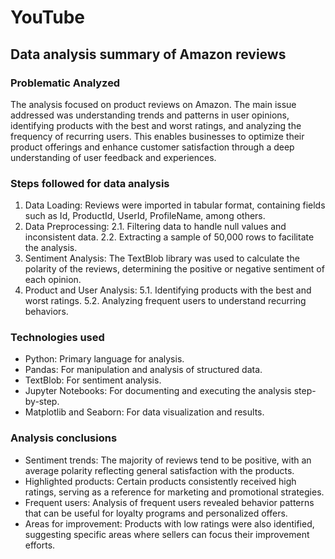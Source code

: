 # YouTube
## Data analysis summary of Amazon reviews
### Problematic Analyzed
The analysis focused on product reviews on Amazon. The main issue addressed was understanding trends and patterns in user opinions, identifying products with the best and worst ratings, and analyzing the frequency of recurring users. This enables businesses to optimize their product offerings and enhance customer satisfaction through a deep understanding of user feedback and experiences.

### Steps followed for data analysis
1. Data Loading: Reviews were imported in tabular format, containing fields such as Id, ProductId, UserId, ProfileName, among others.
2. Data Preprocessing:
2.1. Filtering data to handle null values and inconsistent data.
2.2. Extracting a sample of 50,000 rows to facilitate the analysis.
4. Sentiment Analysis: The TextBlob library was used to calculate the polarity of the reviews, determining the positive or negative sentiment of each opinion.
5. Product and User Analysis:
5.1. Identifying products with the best and worst ratings.
5.2. Analyzing frequent users to understand recurring behaviors.

### Technologies used
- Python: Primary language for analysis.
- Pandas: For manipulation and analysis of structured data.
- TextBlob: For sentiment analysis.
- Jupyter Notebooks: For documenting and executing the analysis step-by-step.
- Matplotlib and Seaborn: For data visualization and results.

### Analysis conclusions
- Sentiment trends: The majority of reviews tend to be positive, with an average polarity reflecting general satisfaction with the products.
- Highlighted products: Certain products consistently received high ratings, serving as a reference for marketing and promotional strategies.
- Frequent users: Analysis of frequent users revealed behavior patterns that can be useful for loyalty programs and personalized offers.
- Areas for improvement: Products with low ratings were also identified, suggesting specific areas where sellers can focus their improvement efforts.
